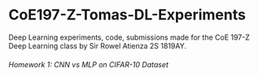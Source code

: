 # CoE197-Z-Tomas-DL-Experiments
Deep Learning experiments, code, submissions made for the CoE 197-Z Deep Learning class by Sir Rowel Atienza 2S 1819AY.

###### Homework 1: CNN vs MLP on CIFAR-10 Dataset

